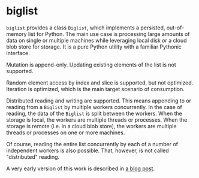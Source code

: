 # biglist

`biglist` provides a class `Biglist`, which implements a persisted, out-of-memory list for Python. The main use case is processing large amounts of data on single or multiple machines while leveraging local disk or a cloud blob store for storage. It is a pure Python utility with a familiar Pythonic interface.

Mutation is append-only. Updating existing elements of the list is not supported.

Random element access by index and slice is supported, but not optimized. Iteration is optimized, which is the main target scenario of consumption.

Distributed reading and writing are supported. This means appending to or reading from a `Biglist` by multiple workers concurrently. In the case of reading, the data of the `Biglist` is split between the workers. When the storage is local, the workers are multiple threads or processes. When the storage is remote (i.e. in a cloud blob store), the workers are multiple threads or processes on one or more machines.

Of course, reading the entire list concurrently by each of a number of independent workers is also possible. That, however, is not called "distributed" reading.

A very early version of this work is described in [a blog post](https://zpz.github.io/blog/biglist/).
